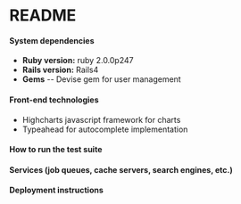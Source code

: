 
# README

#### System dependencies
 - **Ruby version:** ruby 2.0.0p247
 - **Rails version:** Rails4
 - **Gems**
 	-- Devise gem for user management

#### Front-end technologies
 - Highcharts javascript framework for charts
 - Typeahead for autocomplete implementation

#### How to run the test suite

#### Services (job queues, cache servers, search engines, etc.)

#### Deployment instructions
